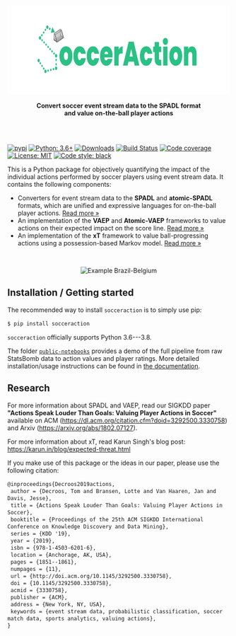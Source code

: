 <div align="center">
	<img src="docs/_static/logo_white.png" height="200">
	<p>
		<b>Convert soccer event stream data to the SPADL format<br/>and value on-the-ball player actions</b>
	</p>
	<br>
	<br>
</div>

[![pypi](https://badge.fury.io/py/socceraction.svg)](https://pypi.org/project/socceraction)
[![Python: 3.6+](https://img.shields.io/badge/Python-3.6+-blue.svg)](https://pypi.org/project/socceraction)
[![Downloads](https://img.shields.io/pypi/dm/socceraction.svg)](https://pypistats.org/packages/socceraction)
[![Build Status](https://travis-ci.org/{{cookiecutter.github_username}}/socceraction.svg?branch=master)](https://travis-ci.org/{{cookiecutter.github_username}}/socceraction)
[![Code coverage](https://codecov.io/gh/{{cookiecutter.github_username}}/socceraction/branch/master/graph/badge.svg)](https://codecov.io/gh/{{cookiecutter.github_username}}/socceraction)
[![License: MIT](https://img.shields.io/badge/License-MIT-green.svg)](https://en.wikipedia.org/wiki/MIT_License)
[![Code style: black](https://img.shields.io/badge/code%20style-black-000000.svg)](https://github.com/ambv/black)

This is a Python package for objectively quantifying the impact of the individual actions performed by soccer players using event stream data. It contains the following components:

- Converters for event stream data to the **SPADL** and **atomic-SPADL** formats, which are unified and expressive languages for on-the-ball player actions.   [Read more »](docs/documentation/SPADL.rst)
- An implementation of the **VAEP** and **Atomic-VAEP** frameworks to value actions on their expected impact on the score line.  [Read more »](docs/documentation/VAEP.rst)
- An implementation of the **xT** framework to value ball-progressing actions using a possession-based Markov model.  [Read more »](docs/documentation/xT.rst)

<br/>
<p align="center">
  <img src="docs/actions_bra-bel.png" width="650" title="Example Brazil-Belgium">
</p>

## Installation / Getting started

The recommended way to install `socceraction` is to simply use pip:

```sh
$ pip install socceraction
```

`socceraction` officially supports Python 3.6---3.8.

The folder [`public-notebooks`](public-notebooks) provides a demo of the full pipeline from raw StatsBomb data to action values and player ratings. More detailed installation/usage instructions can be found in [the documentation](TODO).

## Research

For more information about SPADL and VAEP, read our SIGKDD paper **"Actions Speak Louder Than Goals: Valuing Player Actions in Soccer"** available on ACM (https://dl.acm.org/citation.cfm?doid=3292500.3330758) and Arxiv (https://arxiv.org/abs/1802.07127).

For more information about xT, read Karun Singh's blog post: https://karun.in/blog/expected-threat.html

If you make use of this package or the ideas in our paper, please use the following citation:
```
@inproceedings{Decroos2019actions,
 author = {Decroos, Tom and Bransen, Lotte and Van Haaren, Jan and Davis, Jesse},
 title = {Actions Speak Louder Than Goals: Valuing Player Actions in Soccer},
 booktitle = {Proceedings of the 25th ACM SIGKDD International Conference on Knowledge Discovery and Data Mining},
 series = {KDD '19},
 year = {2019},
 isbn = {978-1-4503-6201-6},
 location = {Anchorage, AK, USA},
 pages = {1851--1861},
 numpages = {11},
 url = {http://doi.acm.org/10.1145/3292500.3330758},
 doi = {10.1145/3292500.3330758},
 acmid = {3330758},
 publisher = {ACM},
 address = {New York, NY, USA},
 keywords = {event stream data, probabilistic classification, soccer match data, sports analytics, valuing actions},
} 
```
